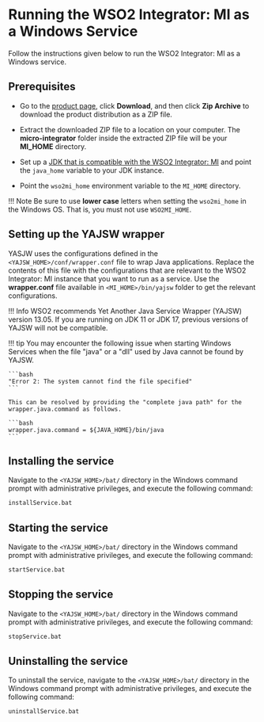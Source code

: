 # Running the WSO2 Integrator: MI as a Windows Service

Follow the instructions given below to run the WSO2 Integrator: MI as a Windows service.

## Prerequisites

-	Go to the [product page](https://wso2.com/integration/micro-integrator/#), click **Download**, and then click **Zip Archive** to download the product distribution as a ZIP file.

-	Extract the downloaded ZIP file to a location on your computer. The <b>micro-integrator</b> folder inside the extracted ZIP file will be your <b>MI_HOME</b> directory.

-	Set up a [JDK that is compatible with the WSO2 Integrator: MI]({{base_path}}/install-and-setup/install/installation-prerequisites/#environment-compatibility) and point the `java_home` variable to your JDK instance. 
 
-	Point the `wso2mi_home` environment variable to the `MI_HOME` directory.

!!! Note 
    Be sure to use **lower case** letters when setting the `wso2mi_home` in the Windows OS. That is, you must not use `WSO2MI_HOME`.
  
## Setting up the YAJSW wrapper 

YASJW uses the configurations defined in the `<YAJSW_HOME>/conf/wrapper.conf` file to wrap Java applications. Replace the contents of this file with the configurations that are relevant to the WSO2 Integrator: MI instance that you want to run as a service. Use the **wrapper.conf** file available in `<MI_HOME>/bin/yajsw` folder to get the relevant configurations.

!!! Info
    WSO2 recommends Yet Another Java Service Wrapper (YAJSW) version 13.05. If you are running on JDK 11 or JDK 17, previous versions of YAJSW will not be compatible.

!!! tip
    You may encounter the following issue when starting Windows Services when the file "java" or a "dll" used by Java cannot be found by YAJSW. 

    ```bash 
    "Error 2: The system cannot find the file specified" 
    ```

    This can be resolved by providing the "complete java path" for the wrapper.java.command as follows.

    ```bash
    wrapper.java.command = ${JAVA_HOME}/bin/java
    ```

## Installing the service

Navigate to the `<YAJSW_HOME>/bat/` directory in the Windows command prompt with administrative privileges, and execute the following command: 

```bash
installService.bat
```

## Starting the service

Navigate to the `<YAJSW_HOME>/bat/` directory in the Windows command prompt with administrative privileges, and execute the following command: 

```bash
startService.bat
```

## Stopping the service

Navigate to the `<YAJSW_HOME>/bat/` directory in the Windows command prompt with administrative privileges, and execute the following command: 

```bash
stopService.bat
```

## Uninstalling the service

To uninstall the service, navigate to the `<YAJSW_HOME>/bat/` directory in the Windows command prompt with administrative privileges, and execute the following command: 
 
```bash
uninstallService.bat
```
